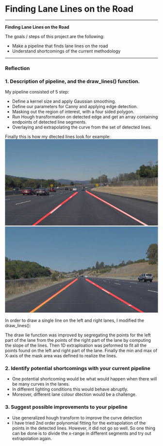 # **Finding Lane Lines on the Road** 

---

**Finding Lane Lines on the Road**

The goals / steps of this project are the following:
* Make a pipeline that finds lane lines on the road
* Understand shortcomings of the current methodology


[//]: # (Image References)

[image1]: ./test_images_output/solidWhiteCurve.png "Solid White Curve"
[image2]: ./test_images_output/solidYellowCurve.png "Solid Yellow Curve"

---

### Reflection

### 1. Description of pipeline, and the draw_lines() function.

My pipeline consisted of 5 step:

* Define a kernel size and apply Gaussian smoothing.
* Define our parameters for Canny and applying edge detection.
* Masking out the region of interest, with a four sided polygon.
* Run Hough transformation on detected edge and get an array containing endpoints of detected line segments.
* Overlaying and extrapolating the curve from the set of detected lines.

Finally this is how my dtected lines look for example:
![Solid White Curve][image1]
![Solid Yellow Curve][image2]

In order to draw a single line on the left and right lanes, I modified the draw_lines():

The draw lie function was improved by segregating the points for the left part of the lane from the points of the right part of the lane by computing the slope of the lines. Then 1D extraploation was peformed to fit all the points found on the left and right part of the lane. Finally the min and max of X-axis of the mask area was defined to realize the lines.

### 2. Identify potential shortcomings with your current pipeline


* One potential shortcoming would be what would happen when there will be many curves in the lanes.
* In different lighting conditions this would behave abruptly.
* Moreover, different lane colour dtection would be a challenge.


### 3. Suggest possible improvements to your pipeline

* Use generalized hough transform to improve the curve detection
* I have tried 2nd order polynomial fitting for the extrapolation of the points in the detected lines. However, it did not go so well. So one thing can be done is to divide the x-range in different segments and try out extrapolation again.
